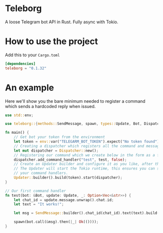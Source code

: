 # Teleborg
A loose Telegram bot API in Rust. Fully async with Tokio.

How to use the project
======================
Add this to your `Cargo.toml`
``` toml
[dependencies]
teleborg = "0.1.32"
```

An example
==========
Here we'll show you the bare minimum needed to register a command which sends a hardcoded reply when issued.

```rust
use std::env;

use teleborg::{methods::SendMessage, spawn, types::Update, Bot, Dispatcher, Future, Updater};

fn main() {
    // Get bot your token from the environment
    let token = env::var("TELEGARM_BOT_TOKEN").expect("No token found");
    // Creating a dispatcher which registers all the command and message handlers
    let mut dispatcher = Dispatcher::new();
    // Registering our command which we create below in the form as a function
    dispatcher.add_command_handler("test", test, false);
    // Create an Updater builder and configure it as you like, after that build it and start it.
    // The Updater will start the Tokio runtime, this ensures you can spawn tasks inside of
    // your command handlers.
    Updater::builder().build(token).start(dispatcher);
}

// Our first command handler
fn test(bot: &Bot, update: Update, _: Option<Vec<&str>>) {
    let chat_id = update.message.unwrap().chat.id;
    let text = "It works!";

    let msg = SendMessage::builder().chat_id(chat_id).text(text).build();

    spawn(bot.call(&msg).then(|_| Ok(())));
}
```
